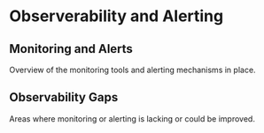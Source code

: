 # Observerability and Alerting

## Monitoring and Alerts
Overview of the monitoring tools and alerting mechanisms in place.

## Observability Gaps
Areas where monitoring or alerting is lacking or could be improved.

